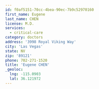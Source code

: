 ```yaml
---
id: f0af5151-70cc-4bea-90ec-7b9c52970160
first_name: Eugene
last_name: CHEN
license: M.D.
services:
  - critical-care
category: doctors
address: '3998 Royal Viking Way'
city: 'Las Vegas'
state: NV
zip: '89121'
phone: 702-271-1520
title: 'Eugene CHEN'
_geoloc:
  lng: -115.0903
  lat: 36.121972
---
```

